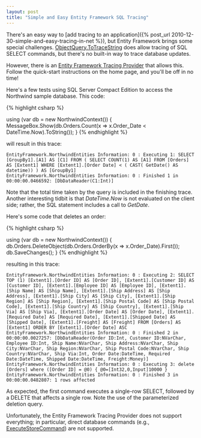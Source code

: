 ```yaml
---
layout: post
title: "Simple and Easy Entity Framework SQL Tracing"
---
```

There's an easy way to [add tracing to an application]({% post_url 2010-12-30-simple-and-easy-tracing-in-net %}), but Entity Framework brings some special challenges. [ObjectQuery.ToTraceString](http://msdn.microsoft.com/en-us/library/system.data.objects.objectquery.totracestring.aspx?WT.mc_id=DT-MVP-5000058) does allow tracing of SQL SELECT commands, but there's no built-in way to trace database updates.

However, there is an [Entity Framework Tracing Provider](http://efwrappers.codeplex.com/) that allows this. Follow the quick-start instructions on the home page, and you'll be off in no time!

Here's a few tests using SQL Server Compact Edition to access the Northwind sample database. This code:

{% highlight csharp %}

using (var db = new NorthwindContext())
{
    MessageBox.Show(db.Orders.Count(x => x.Order_Date < DateTime.Now).ToString());
}
{% endhighlight %}

will result in this trace:

    EntityFramework.NorthwindEntities Information: 0 : Executing 1: SELECT [GroupBy1].[A1] AS [C1] FROM ( SELECT COUNT(1) AS [A1] FROM [Orders] AS [Extent1] WHERE [Extent1].[Order Date] < ( CAST( GetDate() AS datetime)) ) AS [GroupBy1]
    EntityFramework.NorthwindEntities Information: 0 : Finished 1 in 00:00:00.0466592: [DbDataReader(C1:Int)]

Note that the total time taken by the query is included in the finishing trace. Another interesting tidbit is that _DateTime.Now_ is not evaluated on the client side; rather, the SQL statement includes a call to _GetDate_.

Here's some code that deletes an order:

{% highlight csharp %}

using (var db = new NorthwindContext())
{
    db.Orders.DeleteObject(db.Orders.OrderBy(x => x.Order_Date).First());
    db.SaveChanges();
}
{% endhighlight %}

resulting in this trace:

    EntityFramework.NorthwindEntities Information: 0 : Executing 2: SELECT TOP (1) [Extent1].[Order ID] AS [Order ID], [Extent1].[Customer ID] AS [Customer ID], [Extent1].[Employee ID] AS [Employee ID], [Extent1].[Ship Name] AS [Ship Name], [Extent1].[Ship Address] AS [Ship Address], [Extent1].[Ship City] AS [Ship City], [Extent1].[Ship Region] AS [Ship Region], [Extent1].[Ship Postal Code] AS [Ship Postal Code], [Extent1].[Ship Country] AS [Ship Country], [Extent1].[Ship Via] AS [Ship Via], [Extent1].[Order Date] AS [Order Date], [Extent1].[Required Date] AS [Required Date], [Extent1].[Shipped Date] AS [Shipped Date], [Extent1].[Freight] AS [Freight] FROM [Orders] AS [Extent1] ORDER BY [Extent1].[Order Date] ASC
    EntityFramework.NorthwindEntities Information: 0 : Finished 2 in 00:00:00.0027257: [DbDataReader(Order ID:Int, Customer ID:NVarChar, Employee ID:Int, Ship Name:NVarChar, Ship Address:NVarChar, Ship City:NVarChar, Ship Region:NVarChar, Ship Postal Code:NVarChar, Ship Country:NVarChar, Ship Via:Int, Order Date:DateTime, Required Date:DateTime, Shipped Date:DateTime, Freight:Money)]
    EntityFramework.NorthwindEntities Information: 0 : Executing 3: delete [Orders] where ([Order ID] = @0) { @0=[Int32,0,Input]10000 }
    EntityFramework.NorthwindEntities Information: 0 : Finished 3 in 00:00:00.0482807: 1 rows affected

As expected, the first command executes a single-row SELECT, followed by a DELETE that affects a single row. Note the use of the parameterized deletion query.

Unfortunately, the Entity Framework Tracing Provider does not support everything; in particular, direct database commands (e.g., [ExecuteStoreCommand](http://msdn.microsoft.com/en-us/library/system.data.objects.objectcontext.executestorecommand.aspx?WT.mc_id=DT-MVP-5000058)) are not supported.

